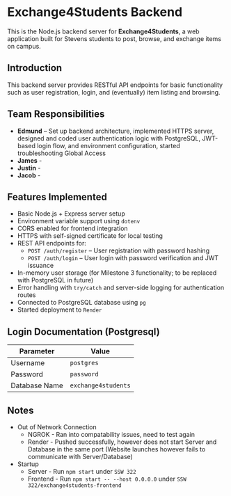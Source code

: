 # Exchange4Students Backend

This is the Node.js backend server for **Exchange4Students**, a web application built for Stevens students to post, browse, and exchange items on campus.

## Introduction

This backend server provides RESTful API endpoints for basic functionality such as user registration, login, and (eventually) item listing and browsing.

## Team Responsibilities

- **Edmund** – Set up backend architecture, implemented HTTPS server, designed and coded user authentication logic with PostgreSQL, JWT-based login flow, and environment configuration, started troubleshooting Global Access
- **James** - 
- **Justin** - 
- **Jacob** - 

## Features Implemented

- Basic Node.js + Express server setup
- Environment variable support using `dotenv`
- CORS enabled for frontend integration
- HTTPS with self-signed certificate for local testing
- REST API endpoints for:
  - `POST /auth/register` – User registration with password hashing
  - `POST /auth/login` – User login with password verification and JWT issuance
- In-memory user storage (for Milestone 3 functionality; to be replaced with PostgreSQL in future)
- Error handling with `try/catch` and server-side logging for authentication routes
- Connected to PostgreSQL database using `pg`
- Started deployment to `Render`

## Login Documentation (Postgresql)

| Parameter       | Value              |
|-----------------|--------------------|
| Username        | `postgres`         |
| Password        | `password`         |
| Database Name   | `exchange4students`|

## Notes
- Out of Network Connection
  - NGROK - Ran into compatability issues, need to test again
  - Render - Pushed successfully, however does not start Server and Database in the same port (Website launches however fails to communicate with Server/Database)
- Startup
  - Server - Run `npm start` under `SSW 322`
  - Frontend - Run `npm start -- --host 0.0.0.0` under `SSW 322/exchange4students-frontend`